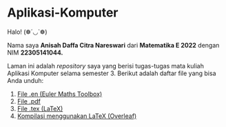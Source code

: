 # Aplikasi-Komputer
Halo! (❁´◡`❁)

Nama saya **Anisah Daffa Citra Nareswari** dari **Matematika E 2022** dengan NIM **22305141044.**

Laman ini adalah *repository* saya yang berisi tugas-tugas mata kuliah Aplikasi Komputer selama semester 3.
Berikut adalah daftar file yang bisa Anda unduh:

1. [File .en (Euler Maths Toolbox)](https://github.com/idigidaw/Aplikasi-Komputer/blob/main/File%20en.zip)
2. [File .pdf](https://github.com/idigidaw/Aplikasi-Komputer/blob/main/File%20PDF.zip)
3. [File .tex (LaTeX)](https://github.com/idigidaw/Aplikasi-Komputer/blob/main/File%20LaTeX.zip)
4. [Kompilasi menggunakan LaTeX (Overleaf)]()
